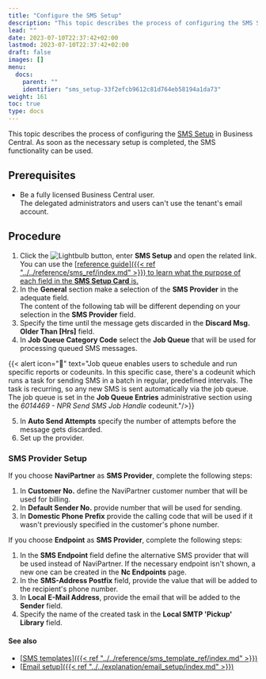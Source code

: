 ```yaml
---
title: "Configure the SMS Setup"
description: "This topic describes the process of configuring the SMS Setup. As soon as the necessary setup is completed, the SMS functionality can be used."
lead: ""
date: 2023-07-10T22:37:42+02:00
lastmod: 2023-07-10T22:37:42+02:00
draft: false
images: []
menu:
  docs:
    parent: ""
    identifier: "sms_setup-33f2efcb9612c81d764eb58194a1da73"
weight: 161
toc: true
type: docs
---
```


This topic describes the process of configuring the [<ins>SMS Setup<ins>](https://learn.microsoft.com/en-us/dynamics365/business-central/admin-how-setup-email) in Business Central. As soon as the necessary setup is completed, the SMS functionality can be used.

## Prerequisites

- Be a fully licensed Business Central user.    
  The delegated administrators and users can't use the tenant's email account.

## Procedure

1. Click the ![Lightbulb](Lightbulb_icon.PNG) button, enter **SMS Setup** and open the related link.      
   You can use the [<ins>reference guide<ins>]({{< ref "../../reference/sms_ref/index.md" >}}) to learn what the purpose of each field in the **SMS Setup Card** is. 
2. In the **General** section make a selection of the **SMS Provider** in the adequate field.       
   The content of the following tab will be different depending on your selection in the **SMS Provider** field.
3. Specify the time until the message gets discarded in the **Discard Msg. Older Than \[Hrs]** field.
4. In **Job Queue Category Code** select the **Job Queue** that will be used for processing queued SMS messages.     

  {{< alert icon="📝" text="Job queue enables users to schedule and run specific reports or codeunits. In this specific case, there's a codeunit which runs a task for sending SMS in a batch in regular, predefined intervals. The task is recurring, so any new SMS is sent automatically via the job queue. The job queue is set in the <b>Job Queue Entries</b> administrative section using the <i>6014469 - NPR Send SMS Job Handle</i> codeunit."/>}}

5. In **Auto Send Attempts** specify the number of attempts before the message gets discarded.
6. Set up the provider.

### SMS Provider Setup

If you choose **NaviPartner** as **SMS Provider**, complete the following steps:

   1. In **Customer No.** define the NaviPartner customer number that will be used for billing.
   2. In **Default Sender No.** provide number that will be used for sending.
   3. In **Domestic Phone Prefix** provide the calling code that will be used if it wasn't previously specified in the customer's phone number.

If you choose **Endpoint** as **SMS Provider**, complete the following steps:

   1. In the **SMS Endpoint** field define the alternative SMS provider that will be used instead of NaviPartner. If the necessary endpoint isn't shown, a new one can be created in the **Nc Endpoints** page.
   2. In the **SMS-Address Postfix** field, provide the value that will be added to the recipient's phone number.
   3. In **Local E-Mail Address**, provide the email that will be added to the **Sender** field.
   4. Specify the name of the created task in the **Local SMTP 'Pickup' Library** field.
   
#### See also

- [<ins>SMS templates<ins>]({{< ref "../../reference/sms_template_ref/index.md" >}})
- [<ins>Email setup<ins>]({{< ref "../../explanation/email_setup/index.md" >}})
